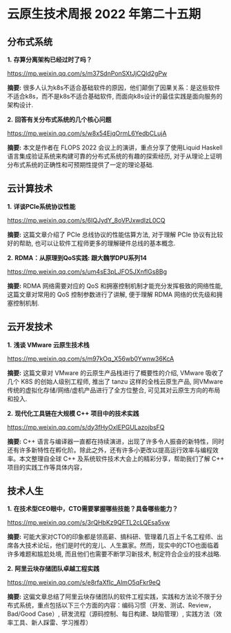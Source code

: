 # 云原生技术周报 2022 年第二十五期

## 分布式系统

**1.** **存算分离架构已经过时了吗？**

https://mp.weixin.qq.com/s/m37SdnPonSXtJjCQld2gPw

**摘要:** 很多人认为k8s不适合基础软件的原因，他们颠倒了因果关系：是这些软件不适合k8s，而不是k8s不适合基础软件, 而面向k8s设计的最佳实践是面向服务的架构设计.

**2.** **回答有关分布式系统的几个核心问题**

https://mp.weixin.qq.com/s/w8x54EjqOrmL6YedbCLujA

**摘要:** 本文是作者在 FLOPS 2022 会议上的演讲，重点分享了使用Liquid Haskell语言集成验证系统来构建可靠的分布式系统的有趣的探索经历, 对于从理论上证明分布式系统的正确性和可预期性提供了一定的理论基础.

## 云计算技术

**1.** **详谈PCIe系统协议性能**

https://mp.weixin.qq.com/s/6IQJydY_8oVPJxwdIzL0CQ

**摘要:** 这篇文章介绍了 PCIe 总线协议的性能估算方法, 对于理解 PCIe 协议有比较好的帮助, 也可以让软件工程师更多的理解硬件总线的基本概念.

**2.** **RDMA：从原理到QoS实践: 跟大魏学DPU系列14**

https://mp.weixin.qq.com/s/um4sE3pLJFO5JXnflGs8Bg

**摘要:** RDMA 网络需要对应的 QoS 和拥塞控制机制才能充分发挥极致的网络性能, 这篇文章对常用的 QoS 控制参数进行了讲解, 便于理解 RDMA 网络的优先级和拥塞控制机制.

## 云开发技术

**1.** **浅谈 VMware 云原生技术栈**

https://mp.weixin.qq.com/s/m97kOq_X56wb0Ywnw36KcA

**摘要:** 这篇文章对 VMware 的云原生产品栈进行了概要性的介绍,  VMware 吸收了几个 K8S 的创始人级别工程师, 推出了 tanzu 这样的全栈云原生产品, 同VMware 传统的虚拟化存储/网络/虚机产品进行了全方位整合, 可见其对云原生方向的布局和投入.

**2.** **现代化工具链在大规模 C++ 项目中的技术实践**

https://mp.weixin.qq.com/s/dy3fHyOxIEPGULazojbsFQ

**摘要:** C++ 语言与编译器一直都在持续演进，出现了许多令人振奋的新特性，同时还有许多新特性在孵化阶。除此之外，还有许多小更改以提高运行效率与编程效率。本文整理自全球 C++ 及系统软件技术大会上的精彩分享，帮助我们了解 C++ 项目的实践工作等具体内容，

## 技术人生

**1.** **在技术型CEO眼中，CTO需要掌握哪些技能？具备哪些能力？**

https://mp.weixin.qq.com/s/3rQHbKz9QFTL2cLQEsa5vw

**摘要:** 可能大家对CTO的印象都是领高薪、搞科研、管理着几百上千名工程师、出席各大技术论坛，他们是时代的宠儿、人生赢家。然而，现实中的CTO也面临着许多难题和尴尬处境, 而且他们也需要不断学习新技术, 制定符合企业的技术战略.

**2.** **阿里云块存储团队卓越工程实践**

https://mp.weixin.qq.com/s/e8rfaXfIc_AlmO5qFkr9eQ

**摘要:** 这偏文章总结了阿里云块存储团队的软件工程实践，实践和方法论不限于分布式系统，重点包括以下三个方面的内容：编码习惯（开发、测试、Review，Bad/Good Case）, 研发流程（源码控制、每日构建、缺陷管理）, 实践方法（效率工具、新人踩雷、学习推荐）

